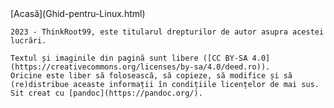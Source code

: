 <footer>
    [Acasă](Ghid-pentru-Linux.html)

    2023 - ThinkRoot99, este titularul drepturilor de autor asupra acestei lucrări.
    
    Textul și imaginile din pagină sunt libere ([CC BY-SA 4.0](https://creativecommons.org/licenses/by-sa/4.0/deed.ro)).
    Oricine este liber să folosească, să copieze, să modifice și să (re)distribue aceaste informații în condițiile licențelor de mai sus.
    Sit creat cu [pandoc](https://pandoc.org/).
</footer>
